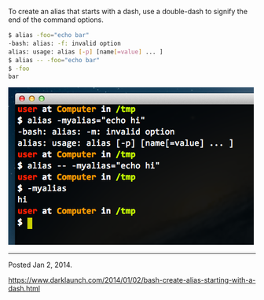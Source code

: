 To create an alias that starts with a dash, use a double-dash to signify the end of the command options.

```bash
$ alias -foo="echo bar"
-bash: alias: -f: invalid option
alias: usage: alias [-p] [name[=value] ... ]
$ alias -- -foo="echo bar"
$ -foo
bar
```

<img alt="" src="/img/uploads/2014-01/bash-alias-starting-with-dash.png" />

---

Posted Jan 2, 2014.

https://www.darklaunch.com/2014/01/02/bash-create-alias-starting-with-a-dash.html